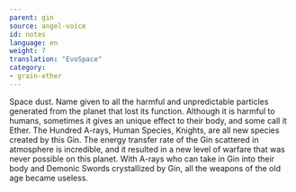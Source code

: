 ```yaml
---
parent: gin
source: angel-voice
id: notes
language: en
weight: 7
translation: "EvoSpace"
category:
- grain-ether
---
```


Space dust. Name given to all the harmful and unpredictable particles generated from the planet that lost its function. Although it is harmful to humans, sometimes it gives an unique effect to their body, and some call it Ether.
The Hundred A-rays, Human Species, Knights, are all new species created by this Gin. The energy transfer rate of the Gin scattered in atmosphere is incredible, and it resulted in a new level of warfare that was never possible on this planet.
With A-rays who can take in Gin into their body and Demonic Swords crystallized by Gin, all the weapons of the old age became useless.
